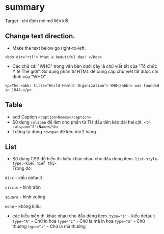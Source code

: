 # summary
Target : chỉ định nơi mở liên kết

## Change text direction.

- Make the text below go right-to-left.

`<bdo dir="rtl">
What a beautiful day!
</bdo>`
- Các chữ cái "WHO" trong văn bản dưới đây là chữ viết tắt của "Tổ chức Y tế Thế giới". Sử dụng phần tử HTML để cung cấp chữ viết tắt được chỉ định của "WHO"

`<p>The <abbr title="World Health Organization"> WHO</abbr> was founded in 1948.</p>`

## Table
- add Caption `<caption>Names</caption>`
- Sử dụng `colspan` để làm cho phần tử TH đầu tiên kéo dài hai cột.
`<th 
colspan="2">Name</th>`
- Tương tự dùng `rowspan` để kéo dài 2 hàng
## List
- Sử dụng CSS để hiển thị kiểu khác nhau cho đầu dòng item.
`list-style-type:<kiểu hiển thị>`
<br>Trong đó:

`disc` - kiểu default

`circle` - hình tròn

`square` - hình vuông

`none` - không kiểu
- các kiểu hiển thị khác nhau cho đầu dòng item.
`type="1"` - kiểu default
`type="A"` - Chữ in hoa
`type="I"` - Chữ la mã in hoa
`type="a"` - Chữ thường
`type="i"` - Chữ la mã thường